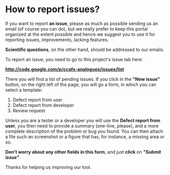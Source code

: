 # How to report issues? #

If you want to report **an issue**, please as much as possible sending us an email (of course you can do), but we really prefer to keep this portal organized at the extent possible and hence we suggest you to use it for reporting issues, improvements, lacking features.

**Scientific questions**, on the other hand, should be addressed to our emails.

To report an issue, you need to go to this project's issue tab here:

**http://code.google.com/p/ccafs-analogues/issues/list**

There you will find a list of pending issues. If you click in the **"New issue"** button, on the right left of the page, you will go a form, in which you can select a template:

  1. Defect report from user
  1. Defect report from developer
  1. Review request

Unless you are a tester or a developer you will use the **Defect report from user**, you then need to provide a summary (one-line, please), and a more complete description of the problem or bug you found. You can then attach a file such an screenshot or a figure that has, for instance, a missing area or so.

**Don't worry about any other fields in this form**, and just **click** on **_"Submit issue"_**.

Thanks for helping us improving our tool.